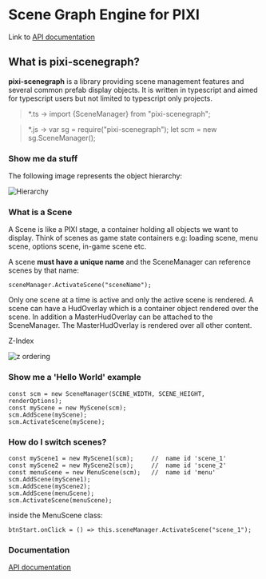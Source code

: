 # Scene Graph Engine for PIXI

Link to [API documentation](https://enriko-riba.github.io/pixi-scenegraph/generated/index.html)

## What is pixi-scenegraph?
**pixi-scenegraph** is a library providing scene management features and several common prefab display objects.
It is written in typescript and aimed for typescript users but not limited to typescript only projects.
>*.ts -> import {SceneManager} from "pixi-scenegraph";

>*.js -> var sg = require("pixi-scenegraph"); let scm = new sg.SceneManager();

### Show me da stuff

The following image represents the object hierarchy:

![Hierarchy](../img/Hierarchy.png "Object hierarchy")


### What is a Scene
A Scene is like a PIXI stage, a container holding all objects we want to display. Think of scenes as game state containers e.g: loading scene, menu scene, options scene, in-game scene etc. 

A scene **must have a unique name** and the SceneManager can reference scenes by that name:

    sceneManager.ActivateScene("sceneName");

Only one scene at a time is active and only the active scene is rendered. A scene can have a HudOverlay which is a container object rendered over the scene. In addition a MasterHudOverlay can be attached to the SceneManager. The MasterHudOverlay is rendered over all other content.

Z-Index

![z ordering](../img/zindex.png "Z Ordering")

### Show me a 'Hello World' example
    const scm = new SceneManager(SCENE_WIDTH, SCENE_HEIGHT, renderOptions);
    const myScene = new MyScene(scm);
    scm.AddScene(myScene);
    scm.ActivateScene(myScene);

### How do I switch scenes?
    const myScene1 = new MyScene1(scm);     //  name id 'scene_1'
    const myScene2 = new MyScene2(scm);     //  name id 'scene_2'
    const menuScene = new MenuScene(scm);   //  name id 'menu'
    scm.AddScene(myScene1);
    scm.AddScene(myScene2);
    scm.AddScene(menuScene);
    scm.ActivateScene(menuScene);

inside the MenuScene class:

    btnStart.onClick = () => this.sceneManager.ActivateScene("scene_1");

### Documentation
[API documentation](https://enriko-riba.github.io/pixi-scenegraph/generated/index.html)
